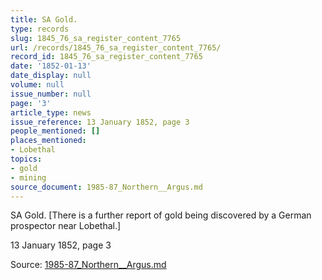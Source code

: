 ```yaml
---
title: SA Gold.
type: records
slug: 1845_76_sa_register_content_7765
url: /records/1845_76_sa_register_content_7765/
record_id: 1845_76_sa_register_content_7765
date: '1852-01-13'
date_display: null
volume: null
issue_number: null
page: '3'
article_type: news
issue_reference: 13 January 1852, page 3
people_mentioned: []
places_mentioned:
- Lobethal
topics:
- gold
- mining
source_document: 1985-87_Northern__Argus.md
---
```


SA Gold.  [There is a further report of gold being discovered by a German prospector near Lobethal.]

13 January 1852, page 3

Source: [1985-87_Northern__Argus.md](/downloads/markdown/1985-87_Northern__Argus.md)
